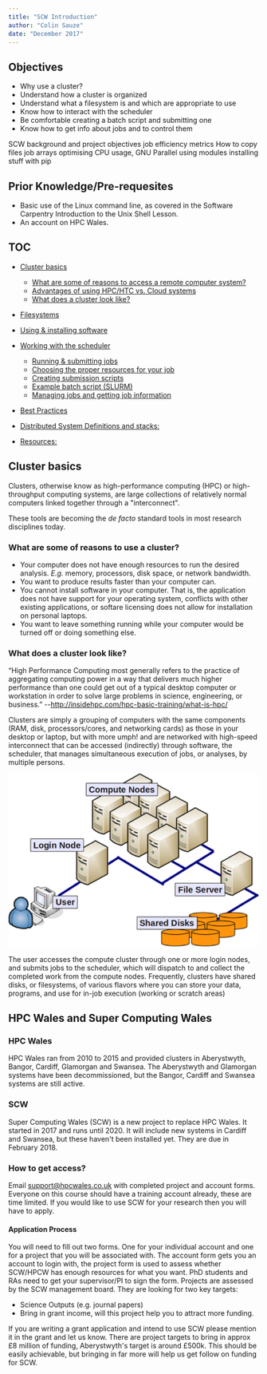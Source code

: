 ```yaml
---
title: "SCW Introduction"
author: "Colin Sauze"
date: "December 2017"
---
```


## Objectives
* Why use a cluster?
* Understand how a cluster is organized
* Understand what a filesystem is and which are appropriate to use
* Know how to interact with the scheduler
* Be comfortable creating a batch script and submitting one
* Know how to get info about jobs and to control them

SCW background and project objectives
    job efficiency metrics
How to copy files
job arrays
optimising CPU usage, GNU Parallel
using modules
installing stuff with pip

  



## Prior Knowledge/Pre-requesites 

* Basic use of the Linux command line, as covered in the Software Carpentry Introduction to the Unix Shell Lesson.
* An account on HPC Wales.

## TOC
* [Cluster basics](#cluster-basics)
    * [What are some of reasons to access a remote computer system?](#what-are-some-of-reasons-to-access-a-remote-computer-system)
    * [Advantages of using HPC/HTC vs. Cloud systems](#advantages-of-using-hpchtc-vs-cloud-systems)
    * [What does a cluster look like?](#what-does-a-cluster-look-like)
* [Filesystems](#filesystems)
* [Using & installing software](#using--installing-software)
* [Working with the scheduler](#working-with-the-scheduler)
    * [Running & submitting jobs](#running--submitting-jobs)
    * [Choosing the proper resources for your job](#choosing-the-proper-resources-for-your-job)
    * [Creating submission scripts](#creating-submission-scripts)
    * [Example batch script (SLURM)](#example-batch-script-SLURM)
    * [Managing jobs and getting job information](#managing-jobs-and-getting-job-information)
* [Best Practices](#best-Practices)
* [Distributed System Definitions and stacks:](#distributed-System-Definitions-and-stacks)

* [Resources:](#resources)

## Cluster basics

Clusters, otherwise know as high-performance computing (HPC) or high-throughput computing systems, are large collections of relatively normal computers linked together through a "interconnect". 

These tools are becoming the <em>de facto</em> standard tools in most research disciplines today.

### What are some of reasons to use a cluster?

* Your computer does not have enough resources to run the desired analysis. *E.g.* memory, processors, disk space, or network bandwidth.
* You want to produce results faster than your computer can.
* You cannot install software in your computer. That is, the application does not have support for your operating system, conflicts with other existing applications, or softare licensing does not allow for installation on personal laptops.
* You want to leave something running while your computer would be turned off or doing something else.


### What does a cluster look like?

“High Performance Computing most generally refers to the practice of aggregating computing power in a way that delivers much higher performance than one could get out of a typical desktop computer or workstation in order to solve large problems in science, engineering, or business.” --http://insidehpc.com/hpc-basic-training/what-is-hpc/

Clusters are simply a grouping of computers with the same components (RAM, disk, processors/cores, and networking cards) as those in your desktop or laptop, but with more umph! and are networked with high-speed interconnect that can be accessed (indirectly) through software, the scheduler, that manages simultaneous execution of jobs, or analyses, by multiple persons. 

![Overview of a compute cluster](images/cluster-generic.png)

The user accesses the compute cluster through one or more login nodes, and submits jobs to the scheduler, which will dispatch to and collect the completed work from the compute nodes. Frequently, clusters have shared disks, or filesystems, of various flavors where you can store your data, programs, and use for in-job execution (working or scratch areas)

## HPC Wales and Super Computing Wales

### HPC Wales

HPC Wales ran from 2010 to 2015 and provided clusters in Aberystwyth, Bangor, Cardiff, Glamorgan and Swansea. The Aberystwyth and Glamorgan systems have been decommissioned, but the Bangor, Cardiff and Swansea systems are still active.  

### SCW

Super Computing Wales (SCW) is a new project to replace HPC Wales. It started in 2017 and runs until 2020. It will include new systems in Cardiff and Swansea, but these haven't been installed yet. They are due in February 2018.


### How to get access?

Email support@hpcwales.co.uk with completed project and account forms. 
Everyone on this course should have a training account already, these are time limited. If you would like to use SCW for your research then you will have to apply.

#### Application Process

You will need to fill out two forms. One for your individual account and one for a project that you will be associated with. The account form gets you an account to login with, the project form is used to assess whether SCW/HPCW has enough resources for what you want. PhD students and RAs need to get your supervisor/PI to sign the form. Projects are assessed by the SCW management board. They are looking for two key targets:

  * Science Outputs (e.g. journal papers)
  * Bring in grant income, will this project help you to attract more funding.

If you are writing a grant application and intend to use SCW please mention it in the grant and let us know. There are project targets to bring in approx £8 million of funding, Aberystwyth's target is around £500k. This should be easily achievable, but bringing in far more will help us get follow on funding for SCW. 





